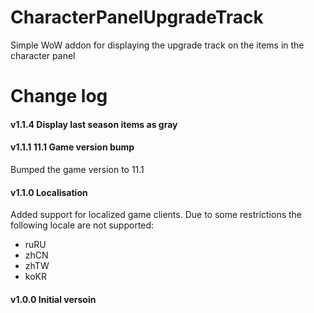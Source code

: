 # CharacterPanelUpgradeTrack
Simple WoW addon for displaying the upgrade track on the items in the character panel

# Change log
#### v1.1.4 Display last season items as gray
#### v1.1.1 11.1 Game version bump
Bumped the game version to 11.1
#### v1.1.0 Localisation
Added support for localized game clients. Due to some restrictions the following locale are not supported:
- ruRU
- zhCN
- zhTW
- koKR

#### v1.0.0 Initial versoin
